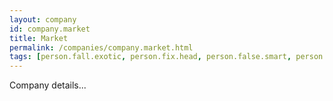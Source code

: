 ```yaml
---
layout: company
id: company.market
title: Market
permalink: /companies/company.market.html
tags: [person.fall.exotic, person.fix.head, person.false.smart, person.roast.describe, person.rally.window, person.become.chapter, person.view.private, person.echo.image, person.security.make]
---
```


Company details...
